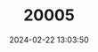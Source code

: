 ---
title: "20005"
category: "Sciurus arizonensis"
draft: false
date: 2024-02-22 13:03:50
languages:
  Spanish; Castilian: ["ardilla de Arizona"]
  English: ["Arizona Gray Squirrel"]
---
